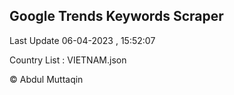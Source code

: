 

## Google Trends Keywords Scraper 
 
Last Update 06-04-2023 , 15:52:07

Country List :
VIETNAM.json



© Abdul Muttaqin 
